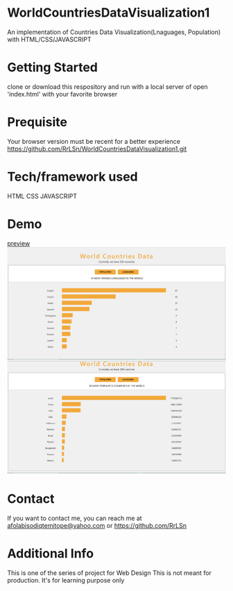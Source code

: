 # WorldCountriesDataVisualization1
An implementation of Countries Data Visualization(Lnaguages, Population) with HTML/CSS/JAVASCRIPT

# Getting Started
clone or download this respository and run with a local server of open 'index.html' with your favorite browser

# Prequisite
Your browser version must be recent for a better experience https://github.com/RrLSn/WorldCountriesDataVisualization1.git

# Tech/framework used
HTML
CSS
JAVASCRIPT

# Demo
[preview](https://harmonious-brigadeiros-34c082.netlify.app)
![screenshot](./media/Screenshot%202023-01-04%20054230.png)
![screenshot](./media/Screenshot%202023-01-04%20054340.png)

# Contact
If you want to contact me, you can reach me at
afolabisodiqtemitope@yahoo.com or
https://github.com/RrLSn

# Additional Info
This is one of the series of project for Web Design
This is not meant for production. It's for learning purpose only
